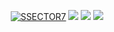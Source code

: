 <p align="center">
    <a href="https://git.io/typing-svg"><img src="https://readme-typing-svg.demolab.com?font=Gotham&weight=900&pause=500&color=F70000&center=true&width=435&lines=www.ssector7.xyz;ssector7.com;rafaax%40ssector7.xyz+" alt="SSECTOR7" /></a>
    <img src="https://skillicons.dev/icons?i=c,git,js,mysql,php,py,anaconda,ruby,java,threejs,mongodb,firebase" />
    <a href="https://git.io/streak-stats"><img src="https://streak-stats.demolab.com?user=rafaax&theme=dark&hide_border=true&exclude_days=Sun%2CSat""/></a>
    <img src="https://github-readme-stats.vercel.app/api/top-langs/?username=rafaax&hide_progress=true&hide=html,css&langs_count=8"/>
</p>
